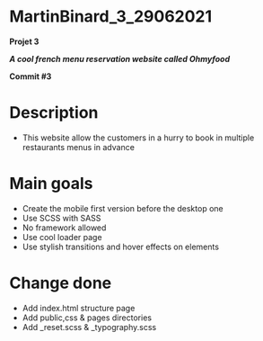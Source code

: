 # MartinBinard_3_29062021
**Projet 3**

***A cool french menu reservation website called Ohmyfood***

**Commit #3**

# Description

* This website allow the customers in a hurry to book in multiple restaurants menus in advance

# Main goals

* Create the mobile first version before the desktop one
* Use SCSS with SASS
* No framework allowed
* Use cool loader page
* Use stylish transitions and hover effects on elements

# Change done

* Add index.html structure page
* Add public,css & pages directories
* Add _reset.scss & _typography.scss